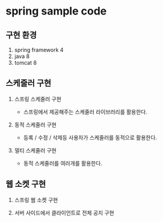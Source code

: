 # spring sample code

## 구현 환경
1. spring framework 4
2. java 8
3. tomcat 8


## 스케줄러 구현
1. 스프링 스케줄러 구현
   * 스프링에서 제공해주는 스케줄러 라이브러리를 활용한다.

2. 동적 스케줄러 구현
   * 등록 / 수정 / 삭제등 사용자가 스케줄러를 동적으로 활용한다.

3. 멀티 스케줄러 구현
   * 동적 스케줄러를 여러개를 활용한다.


## 웹 소켓 구현
1. 스프링 웹 소켓 구현

2. 서버 사이드에서 클라이언트로 전체 공지 구현
